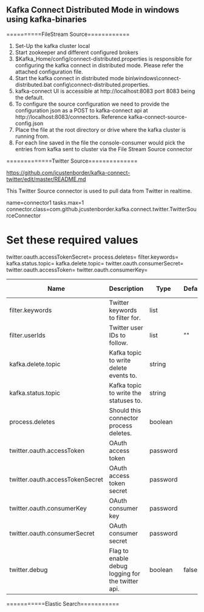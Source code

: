 Kafka Connect Distributed Mode in windows using kafka-binaries
----------------------------------------------------------------

==========FileStream Source============

1. Set-Up the kafka cluster local
2. Start zookeeper and different configured brokers
3. $Kafka_Home/config/connect-distributed.properties is responsible for configuring the kafka connect in distributed mode. Please refer the attached configuration file.
4. Start the kafka connect in distributed mode bin\windows\connect-distributed.bat config\connect-distributed.properties.
5. kafka-connect UI is accessible at http://localhost:8083 port 8083 being the default.
6. To configure the source configuration we need to provide the configuration json as a POST to kafka-connect api at http://localhost:8083/connectors. Reference kafka-connect-source-config.json
7. Place the file at the root directory or drive where the kafka cluster is running from.
8. For each line saved in the file the console-consumer would pick the entries from kafka sent to cluster via the File Stream Source connector


=============Twitter Source==============

https://github.com/jcustenborder/kafka-connect-twitter/edit/master/README.md

This Twitter Source connector is used to pull data from Twitter in realtime.

name=connector1
tasks.max=1
connector.class=com.github.jcustenborder.kafka.connect.twitter.TwitterSourceConnector

# Set these required values
twitter.oauth.accessTokenSecret=
process.deletes=
filter.keywords=
kafka.status.topic=
kafka.delete.topic=
twitter.oauth.consumerSecret=
twitter.oauth.accessToken=
twitter.oauth.consumerKey=


| Name                            | Description                                       | Type     | Default | Valid Values | Importance |
|---------------------------------|---------------------------------------------------|----------|---------|--------------|------------|
| filter.keywords                 | Twitter keywords to filter for.                   | list     |         |              | high       |
| filter.userIds                  | Twitter user IDs to follow.                       | list     | ""      |              | low        |
| kafka.delete.topic              | Kafka topic to write delete events to.            | string   |         |              | high       |
| kafka.status.topic              | Kafka topic to write the statuses to.             | string   |         |              | high       |
| process.deletes                 | Should this connector process deletes.            | boolean  |         |              | high       |
| twitter.oauth.accessToken       | OAuth access token                                | password |         |              | high       |
| twitter.oauth.accessTokenSecret | OAuth access token secret                         | password |         |              | high       |
| twitter.oauth.consumerKey       | OAuth consumer key                                | password |         |              | high       |
| twitter.oauth.consumerSecret    | OAuth consumer secret                             | password |         |              | high       |
| twitter.debug                   | Flag to enable debug logging for the twitter api. | boolean  | false   |              | low        |

===========Elastic Search=========== 
